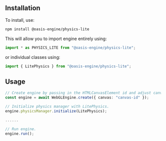 ## Installation

To install, use:

```sh
npm install @oasis-engine/physics-lite
```

This will allow you to import engine entirely using:

```javascript
import * as PHYSICS_LITE from "@oasis-engine/physics-lite";
```

or individual classes using:

```javascript
import { LitePhysics } from "@oasis-engine/physics-lite";
```

## Usage

```typescript
// Create engine by passing in the HTMLCanvasElement id and adjust canvas size
const engine = await WebGLEngine.create({ canvas: "canvas-id" });

// Initialize physics manager with LitePhysics.
engine.physicsManager.initialize(LitePhysics);

......

// Run engine.
engine.run();
```